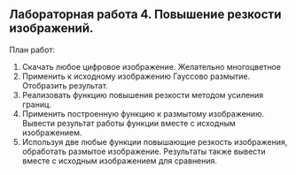 ## Лабораторная работа 4. Повышение резкости изображений.

План работ:
1. Скачать любое цифровое изображение. Желательно многоцветное
2. Применить к исходному изображению Гауссово размытие. Отобразить результат.
3. Реализовать функцию повышения резкости методом усиления границ.
4. Применить построенную функцию к размытому изображению. Вывести результат работы функции вместе с исходным изображением.
5. Используя две любые функции повышающие резкость изображения, обработать размытое изображение. Результаты также вывести вместе с исходным изображением для сравнения.
